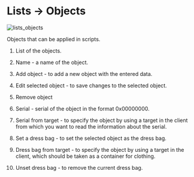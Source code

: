 # Lists -> Objects

![lists_objects](http://www.imageup.ru/img290/2713059/tab_lists_objects.png)

Objects that can be applied in scripts.

1) List of the objects.

2) Name - a name of the object.

3) Add object - to add a new object with the entered data.

4) Edit selected object - to save changes to the selected object.

5) Remove object

6) Serial - serial of the object in the format 0x00000000.

7) Serial from target - to specify the object by using a target in the client from which you want to read the information about the serial.

8) Set a dress bag - to set the selected object as the dress bag.

9) Dress bag from target - to specify the object by using a target in the client, which should be taken as a container for clothing.

10) Unset dress bag - to remove the current dress bag.
